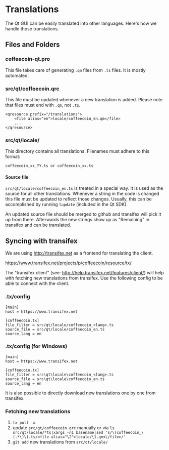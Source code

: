 Translations
============

The Qt GUI can be easily translated into other languages. Here's how we
handle those translations.

Files and Folders
-----------------

### coffeecoin-qt.pro

This file takes care of generating `.qm` files from `.ts` files. It is mostly
automated.

### src/qt/coffeecoin.qrc

This file must be updated whenever a new translation is added. Please note that
files must end with `.qm`, not `.ts`.

    <qresource prefix="/translations">
        <file alias="en">locale/coffeecoin_en.qm</file>
        ...
    </qresource>

### src/qt/locale/

This directory contains all translations. Filenames must adhere to this format:

    coffeecoin_xx_YY.ts or coffeecoin_xx.ts

#### Source file

`src/qt/locale/coffeecoin_en.ts` is treated in a special way. It is used as the
source for all other translations. Whenever a string in the code is changed
this file must be updated to reflect those changes. Usually, this can be
accomplished by running `lupdate` (included in the Qt SDK).

An updated source file should be merged to github and transifex will pick it
up from there. Afterwards the new strings show up as "Remaining" in transifex
and can be translated.

Syncing with transifex
----------------------

We are using http://transifex.net as a frontend for translating the client.

https://www.transifex.net/projects/p/coffeecoin/resource/tx/

The "transifex client" (see: http://help.transifex.net/features/client/)
will help with fetching new translations from transifex. Use the following
config to be able to connect with the client.

### .tx/config

    [main]
    host = https://www.transifex.net

    [coffeecoin.tx]
    file_filter = src/qt/locale/coffeecoin_<lang>.ts
    source_file = src/qt/locale/coffeecoin_en.ts
    source_lang = en
    
### .tx/config (for Windows)

    [main]
    host = https://www.transifex.net

    [coffeecoin.tx]
    file_filter = src\qt\locale\coffeecoin_<lang>.ts
    source_file = src\qt\locale\coffeecoin_en.ts
    source_lang = en

It is also possible to directly download new translations one by one from transifex.

### Fetching new translations

1. `tx pull -a`
2. update `src/qt/coffeecoin.qrc` manually or via
   `ls src/qt/locale/*ts|xargs -n1 basename|sed 's/\(coffeecoin_\(.*\)\).ts/<file alias="\2">locale/\1.qm<\/file>/'`
3. `git add` new translations from `src/qt/locale/`
